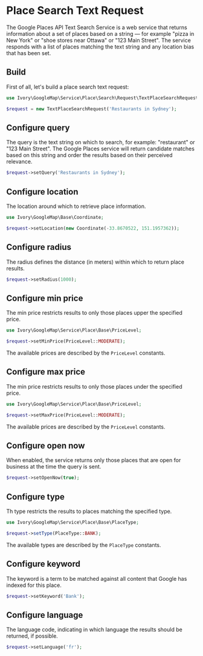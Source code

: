 # Place Search Text Request

The Google Places API Text Search Service is a web service that returns information about a set of places based on a 
string — for example "pizza in New York" or "shoe stores near Ottawa" or "123 Main Street". The service responds with a 
list of places matching the text string and any location bias that has been set.

## Build

First of all, let's build a place search text request:

``` php
use Ivory\GoogleMap\Service\Place\Search\Request\TextPlaceSearchRequest;

$request = new TextPlaceSearchRequest('Restaurants in Sydney');
```

## Configure query

The query is the text string on which to search, for example: "restaurant" or "123 Main Street". The Google Places 
service will return candidate matches based on this string and order the results based on their perceived relevance.
 
``` php
$request->setQuery('Restaurants in Sydney');
```
 
## Configure location

The location around which to retrieve place information.

``` php
use Ivory\GoogleMap\Base\Coordinate;

$request->setLocation(new Coordinate(-33.8670522, 151.1957362));
```

## Configure radius

The radius defines the distance (in meters) within which to return place results.

``` php
$request->setRadius(1000);
```

## Configure min price

The min price restricts results to only those places upper the specified price.

``` php
use Ivory\GoogleMap\Service\Place\Base\PriceLevel;

$request->setMinPrice(PriceLevel::MODERATE);
```

The available prices are described by the `PriceLevel` constants.

## Configure max price

The min price restricts results to only those places under the specified price.

``` php
use Ivory\GoogleMap\Service\Place\Base\PriceLevel;

$request->setMaxPrice(PriceLevel::MODERATE);
```

The available prices are described by the `PriceLevel` constants.

## Configure open now

When enabled, the service returns only those places that are open for business at the time the query is sent.

``` php
$request->setOpenNow(true);
```

## Configure type

Th type restricts the results to places matching the specified type.

``` php
use Ivory\GoogleMap\Service\Place\Base\PlaceType;

$request->setType(PlaceType::BANK);
```

The available types are described by the `PlaceType` constants.

## Configure keyword

The keyword is a term to be matched against all content that Google has indexed for this place.

``` php
$request->setKeyword('Bank');
```

## Configure language

The language code, indicating in which language the results should be returned, if possible.

``` php
$request->setLanguage('fr');
```

